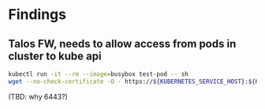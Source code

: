 # Findings

## Talos FW, needs to allow access from pods in cluster to kube api

```bash
kubectl run -it --rm --image=busybox test-pod -- sh
wget --no-check-certificate -O - https://${KUBERNETES_SERVICE_HOST}:${KUBERNETES_SERVICE_PORT}
```

(TBD: why 6443?)
